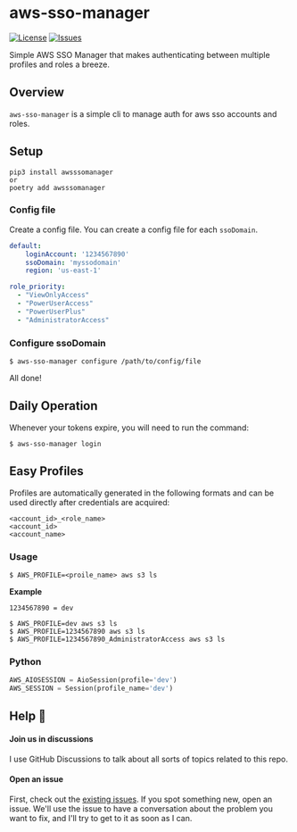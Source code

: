 # aws-sso-manager

[![License](https://img.shields.io/github/license/brett-fitz/aws-sso-manager?style=flat-square)](https://github.com/brett-fitz/aws-sso-manager/blob/main/LICENSE)
[![Issues](https://img.shields.io/github/issues/brett-fitz/aws-sso-manager?style=flat-square)](https://github.com/brett-fitz/aws-sso-manager/issues)

Simple AWS SSO Manager that makes authenticating between multiple profiles and roles a breeze. 

## Overview

`aws-sso-manager` is a simple cli to manage auth for aws sso accounts and roles. 

## Setup

```shell
pip3 install awsssomanager
or
poetry add awsssomanager
```

### Config file

Create a config file. You can create a config file for each `ssoDomain`.

```yaml
default:
    loginAccount: '1234567890'
    ssoDomain: 'myssodomain'
    region: 'us-east-1'

role_priority:
  - "ViewOnlyAccess"
  - "PowerUserAccess"
  - "PowerUserPlus"
  - "AdministratorAccess"
```

### Configure ssoDomain

```shell
$ aws-sso-manager configure /path/to/config/file
```

All done!

## Daily Operation

Whenever your tokens expire, you will need to run the command:

```shell
$ aws-sso-manager login
```

## Easy Profiles

Profiles are automatically generated in the following formats and can be used directly after credentials are acquired:

```
<account_id>_<role_name>
<account_id>
<account_name>
```

### Usage

```shell
$ AWS_PROFILE=<proile_name> aws s3 ls
```

**Example**

```shell
1234567890 = dev

$ AWS_PROFILE=dev aws s3 ls
$ AWS_PROFILE=1234567890 aws s3 ls
$ AWS_PROFILE=1234567890_AdministratorAccess aws s3 ls
```

### Python

```python
AWS_AIOSESSION = AioSession(profile='dev')
AWS_SESSION = Session(profile_name='dev')
```

## Help :construction_worker:

#### Join us in discussions
I use GitHub Discussions to talk about all sorts of topics related to this repo.

#### Open an issue
First, check out the [existing issues](https://github.com/brett-fitz/aws-sso-manager/issues). If you spot
something new, open an issue. We'll use the issue to have a conversation about the problem you want
to fix, and I'll try to get to it as soon as I can.

